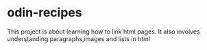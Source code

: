 # odin-recipes
This project is about learning how to link html pages.
It also involves understanding paragraphs,images and lists in html

